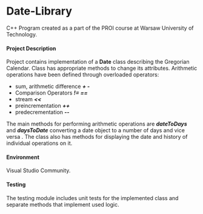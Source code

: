 # Date-Library
C++ Program created as a part of the PROI course at Warsaw University of Technology.

#### Project Description
Project contains implementation of a  __Date__ class describing the Gregorian Calendar. Class has appropriate methods to change its attributes.
Arithmetic operations have been defined through overloaded operators:
+ sum, arithmetic difference  ___+ -___
+ Comparison Operators ___!= ==___
+ stream ___<<___
+ preincrementation  ___++___
+ predecrementation  ___--___

The main methods for performing arithmetic operations are  ___dateToDays___ and ___daysToDate___ converting a date object to a number of days and vice versa . The class also has methods for displaying the date and history of individual operations on it.
#### Environment
Visual Studio Community.
#### Testing
The testing module includes unit tests for the implemented class and separate methods that implement used logic.